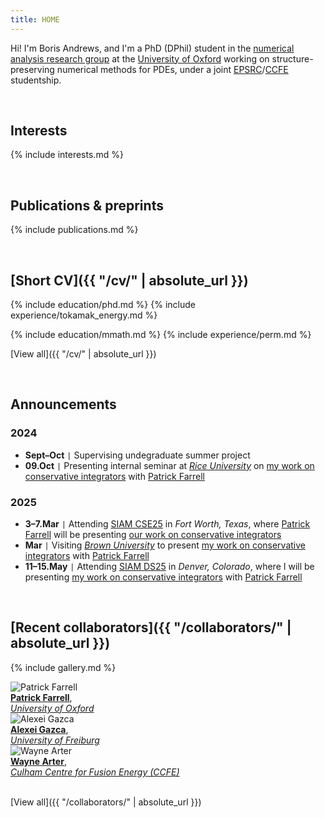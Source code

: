 ```yaml
---
title: HOME
---
```


Hi! I'm Boris Andrews, and I'm a PhD (DPhil) student in the [numerical analysis research group](https://www.maths.ox.ac.uk/groups/numerical-analysis/) at the [University of Oxford](https://www.maths.ox.ac.uk/) working on structure-preserving numerical methods for PDEs, under a joint [EPSRC](https://www.ukri.org/councils/epsrc/)/[CCFE](https://ccfe.ukaea.uk/) studentship.

<br>

## Interests

{% include interests.md %}

<br>

<!-- ## [Publications & preprints]({{ "/publications/" | absolute_url }}) -->
## Publications & preprints

{% include publications.md %}

<!-- [View all]({{ "/publications/" | absolute_url }}) -->

<br>

## [Short CV]({{ "/cv/" | absolute_url }})

{% include education/phd.md %}
{% include experience/tokamak_energy.md %}

{% include education/mmath.md %}
{% include experience/perm.md %}

[View all]({{ "/cv/" | absolute_url }})

<br>

## Announcements

### 2024
- **Sept–Oct** <code>&#124;</code> Supervising undegraduate summer project
- **09.Oct** <code>&#124;</code> Presenting internal seminar at [*Rice University*](https://mathweb.rice.edu/) on [my work on conservative integrators](publications/sp-integrators/index.md) with [Patrick Farrell](https://pefarrell.org/)

### 2025
- **3–7.Mar** <code>&#124;</code> Attending [SIAM CSE25](https://www.siam.org/conferences-events/siam-conferences/cse25/) in *Fort Worth, Texas*, where [Patrick Farrell](https://pefarrell.org/) will be presenting [our work on conservative integrators](publications/sp-integrators/index.md)
- **Mar** <code>&#124;</code> Visiting [*Brown University*](https://sites.brown.edu/scientific-computing/) to present [my work on conservative integrators](publications/sp-integrators/index.md) with [Patrick Farrell](https://pefarrell.org/)
- **11–15.May** <code>&#124;</code> Attending [SIAM DS25](https://www.siam.org/conferences-events/siam-conferences/ds25/) in *Denver, Colorado*, where I will be presenting [my work on conservative integrators](publications/sp-integrators/index.md) with [Patrick Farrell](https://pefarrell.org/)

<br>

## [Recent collaborators]({{ "/collaborators/" | absolute_url }})

{% include gallery.md %}

<div class="gallery">
    <div class="gallery-item">
        <img src="{{ '/assets/img/collaborators/patrick.jpg' | relative_url }}" alt="Patrick Farrell">
        <div class="caption"><a href="https://pefarrell.org/"><b>Patrick Farrell</b></a>, <br> <a href="https://www.maths.ox.ac.uk/"><em>University of Oxford</em></a></div>
    </div>
    <div class="gallery-item">
        <img src="{{ '/assets/img/collaborators/alexei.jpeg' | relative_url }}" alt="Alexei Gazca">
        <div class="caption"><a href="https://gazcaorozco.github.io/home/"><b>Alexei Gazca</b></a>, <br> <a href="https://www.math.uni-freiburg.de/index.html"><em>University of Freiburg</em></a></div>
    </div>
    <div class="gallery-item">
        <img src="{{ '/assets/img/collaborators/wayne.jpeg' | relative_url }}" alt="Wayne Arter">
        <div class="caption"><a href="https://www.linkedin.com/in/wayne-arter-86375211/"><b>Wayne Arter</b></a>, <br> <a href="https://ccfe.ukaea.uk/"><em>Culham Centre for Fusion Energy (CCFE)</em></a></div>
    </div>
</div>

<br>

[View all]({{ "/collaborators/" | absolute_url }})
